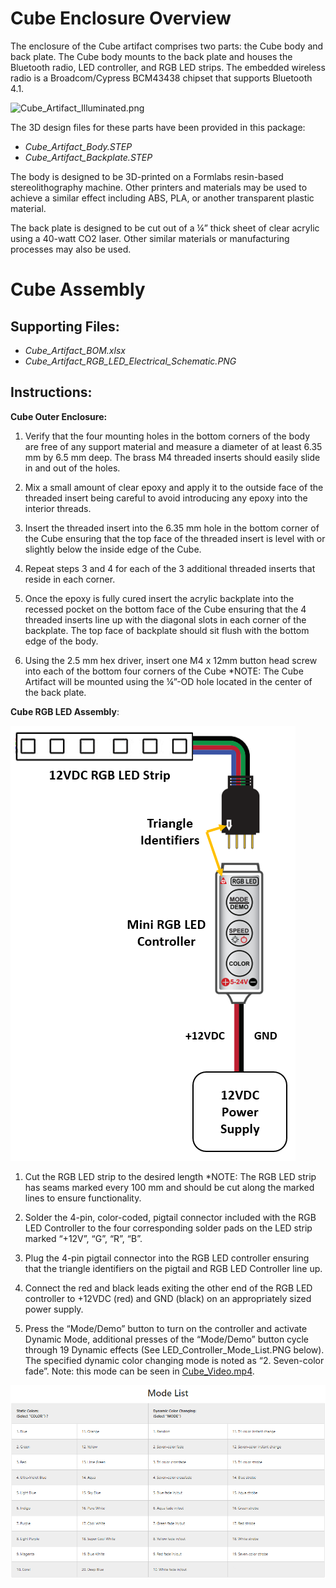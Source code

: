 # Cube Enclosure Overview
The enclosure of the Cube artifact comprises two parts: the Cube body and back plate. The Cube body mounts to the back plate and houses the Bluetooth radio, LED controller, and RGB LED strips. The embedded wireless radio is a Broadcom/Cypress BCM43438 chipset that supports Bluetooth 4.1.

![Cube_Artifact_Illuminated.png](Cube_Artifact_Illuminated.png)

The 3D design files for these parts have been provided in this package:

* *Cube_Artifact_Body.STEP*
* *Cube_Artifact_Backplate.STEP*

The body is designed to be 3D-printed on a Formlabs resin-based stereolithography machine. Other printers and materials may be used to achieve a similar effect including ABS, PLA, or another transparent plastic material.

The back plate is designed to be cut out of a ¼” thick sheet of clear acrylic using a 40-watt CO2 laser. Other similar materials or manufacturing processes may also be used.

# Cube Assembly

## Supporting Files:
* *Cube_Artifact_BOM.xlsx*
* *Cube_Artifact_RGB_LED_Electrical_Schematic.PNG*

## Instructions:
**Cube Outer Enclosure:**

1. Verify that the four mounting holes in the bottom corners of the body are free of any support material and measure a diameter of at least 6.35 mm by 6.5 mm deep. The brass M4 threaded inserts should easily slide in and out of the holes.

2. Mix a small amount of clear epoxy and apply it to the outside face of the threaded insert being careful to avoid introducing any epoxy into the interior threads.
    
3. Insert the threaded insert into the 6.35 mm hole in the bottom corner of the Cube ensuring that the top face of the threaded insert is level with or slightly below the inside edge of the Cube.
    
4. Repeat steps 3 and 4 for each of the 3 additional threaded inserts that reside in each corner.

5. Once the epoxy is fully cured insert the acrylic backplate into the recessed pocket on the bottom face of the Cube ensuring that the 4 threaded inserts line up with the diagonal slots in each corner of the backplate. The top face of backplate should sit flush with the bottom edge of the body.

6. Using the 2.5 mm hex driver, insert one M4 x 12mm button head screw into each of the bottom four corners of the Cube *NOTE: The Cube Artifact will be mounted using the ¼”-OD hole located in the center of the back plate.

**Cube RGB LED Assembly**: 


![Cube_Artifact_RGB_LED_Electrical_Schematic.PNG](Cube_Artifact_RGB_LED_Electrical_Schematic.PNG)


1. Cut the RGB LED strip to the desired length *NOTE: The RGB LED strip has seams marked every 100 mm and should be cut along the marked lines to ensure functionality.

2. Solder the 4-pin, color-coded, pigtail connector included with the RGB LED Controller to the four corresponding solder pads on the LED strip marked “+12V”, “G”, “R”, “B”.

3. Plug the 4-pin pigtail connector into the RGB LED controller ensuring that the triangle identifiers on the pigtail and RGB LED Controller line up.

4. Connect the red and black leads exiting the other end of the RGB LED controller to +12VDC (red) and GND (black) on an appropriately sized power supply.

5. Press the “Mode/Demo” button to turn on the controller and activate Dynamic Mode, additional presses of the “Mode/Demo” button cycle through 19 Dynamic effects (See LED_Controller_Mode_List.PNG below). The specified dynamic color changing mode is noted as “2. Seven-color fade”. Note: this mode can be seen in [Cube_Video.mp4](Cube_Video.mp4).

![LED_Controller_Mode_List.PNG](LED_Controller_Mode_List.PNG)